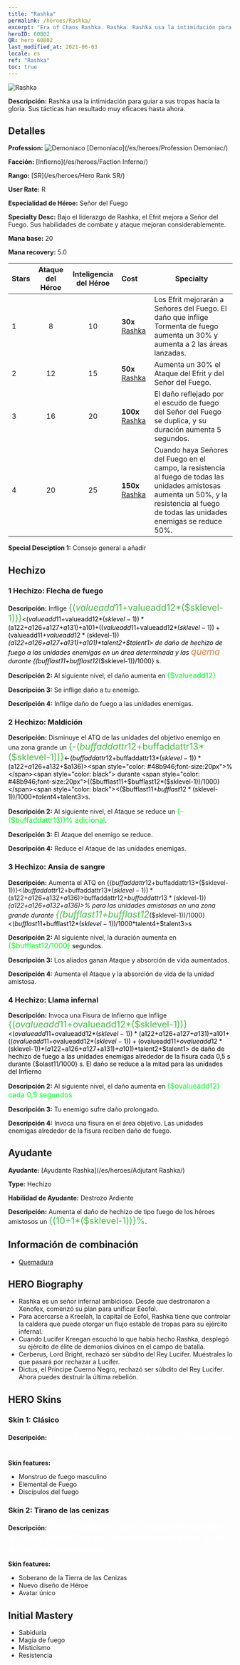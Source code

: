 ```yaml
---
title: "Rashka"
permalink: /heroes/Rashka/
excerpt: "Era of Chaos Rashka. Rashka. Rashka usa la intimidación para guiar a sus tropas hacia la gloria. Sus tácticas han resultado muy eficaces hasta ahora."
heroID: 60802
QR: hero_60802
last_modified_at: 2021-06-03
locale: es
ref: "Rashka"
toc: true
---
```

  ![Rashka](/images/h/h_Rashka.jpg)

 **Descripción:** Rashka usa la intimidación para guiar a sus tropas hacia la gloria. Sus tácticas han resultado muy eficaces hasta ahora.
## Detalles
 **Profession:** ![Demoníaco](/images/h/h_prof_9.png)  [Demoníaco](/es/heroes/Profession Demoniac/)

 **Facción:** [Infierno](/es/heroes/Faction Inferno/)

 **Rango:** [SR](/es/heroes/Hero Rank SR/)

 **User Rate:** R

 **Especialidad de Héroe:** Señor del Fuego

 **Specialty Desc:** Bajo el liderazgo de Rashka, el Efrit mejora a Señor del Fuego. Sus habilidades de combate y ataque mejoran considerablemente.

 **Mana base:** 20

 **Mana recovery:** 5.0


  | Stars | Ataque del Héroe | Inteligencia del Héroe | Cost |     Specialty     |
  |---------|:---------------:|:---------------:|:--|--------------------|
  |    1    | 8 | 10 | **30x** [Rashka](/ItemsES/her_384/) | Los Efrit mejorarán a Señores del Fuego. El daño que inflige Tormenta de fuego aumenta un 30% y aumenta a 2 las áreas lanzadas. |
  |    2    | 12 | 15 | **50x** [Rashka](/ItemsES/her_384/) | Aumenta un 30% el Ataque del Efrit y del Señor del Fuego. |
  |    3    | 16 | 20 | **100x** [Rashka](/ItemsES/her_384/) | El daño reflejado por el escudo de fuego del Señor del Fuego se duplica, y su duración aumenta 5 segundos. |
  |    4    | 20 | 25 | **150x** [Rashka](/ItemsES/her_384/) | Cuando haya Señores del Fuego en el campo, la resistencia al fuego de todas las unidades amistosas aumenta un 50%, y la resistencia al fuego de todas las unidades enemigas se reduce 50%. |

 **Special Desciption 1:** Consejo general a añadir

## Hechizo
### 1 Hechizo: Flecha de fuego
 **Descripción:** Inflige <span style="color: #48b946;font-size:20px">{($valueadd11+$valueadd12*($sklevel-1))}</span><span style="color: black"><($valueadd11+$valueadd12*($sklevel-1))*($a122+$a126+$a127+$a131)+$a101+(($valueadd11+$valueadd12*($sklevel-1))+($valueadd11+$valueadd12*($sklevel-1))*($a122+$a126+$a127+$a131)+$a101)*$talent2+$talent1> de daño de hechizo de fuego a las unidades enemigas en un área determinada y las <span style="color: #e07c44;font-size:20px">quema</span><span style="color: black"> durante {($bufflast11+$bufflast12*($sklevel-1))/1000} s.

 **Descripción 2:** Al siguiente nivel, el daño aumenta en <span style="color: #00ff22;font-size:16px">{$valueadd12}</span><span style="color: black">

 **Descripción 3:** Se inflige daño a tu enemigo.

 **Descripción 4:** Inflige daño de fuego a las unidades enemigas.

### 2 Hechizo: Maldición
 **Descripción:** Disminuye el ATQ de las unidades del objetivo enemigo en una zona grande un <span style="color: #48b946;font-size:20px">{-($buffaddattr12+$buffaddattr13*($sklevel-1))}</span><span style="color: black"><-($buffaddattr12+$buffaddattr13*($sklevel-1))*($a122+$a126+$a132+$a136)><span style="color: #48b946;font-size:20px">%</span><span style="color: black"> durante <span style="color: #48b946;font-size:20px">{($bufflast11+$bufflast12*($sklevel-1))/1000}</span><span style="color: black"><($bufflast11+$bufflast12*($sklevel-1))/1000*$talent4+$talent3>s.

 **Descripción 2:** Al siguiente nivel, el Ataque se reduce un <span style="color: #00ff22;font-size:16px">{-($buffaddattr13)}% adicional</span><span style="color: black">.

 **Descripción 3:** El Ataque del enemigo se reduce.

 **Descripción 4:** Reduce el Ataque de las unidades enemigas.

### 3 Hechizo: Ansia de sangre
 **Descripción:** Aumenta el ATQ en {($buffaddattr12+$buffaddattr13*($sklevel-1))}<($buffaddattr12+$buffaddattr13*($sklevel-1))*($a122+$a126+$a132+$a136)>% y la absorción de vida en {($buffaddattr22+$buffaddattr23*($sklevel-1))}<($buffaddattr12+$buffaddattr13*($sklevel-1))*($a122+$a126+$a132+$a136)>% para las unidades amistosas en una zona grande durante <span style="color: #48b946;font-size:20px">{($bufflast11+$bufflast12*($sklevel-1))/1000}</span><span style="color: black"><($bufflast11+$bufflast12*($sklevel-1))/1000*$talent4+$talent3>s

 **Descripción 2:** Al siguiente nivel, la duración aumenta en <span style="color: #00ff22;font-size:16px">{$bufflast12/1000}</span><span style="color: black"> segundos.

 **Descripción 3:** Los aliados ganan Ataque y absorción de vida aumentados.

 **Descripción 4:** Aumenta el Ataque y la absorción de vida de la unidad amistosa.

### 4 Hechizo: Llama infernal
 **Descripción:** Invoca una Fisura de Infierno que inflige <span style="color: #48b946;font-size:20px">{($ovalueadd11+$ovalueadd12*($sklevel-1))}</span><span style="color: black"><($ovalueadd11+$ovalueadd12*($sklevel-1))*($a122+$a126+$a127+$a131)+$a101+(($ovalueadd11+$ovalueadd12*($sklevel-1))+($ovalueadd11+$ovalueadd12*($sklevel-1))*($a122+$a126+$a127+$a131)+$a101)*$talent2+$talent1> de daño de hechizo de fuego a las unidades enemigas alrededor de la fisura cada 0,5 s durante {$olast11/1000} s. El daño se reduce a la mitad para las unidades del Infierno

 **Descripción 2:** Al siguiente nivel, el daño aumenta en <span style="color: #00ff22;font-size:16px">{$ovalueadd12} cada 0,5 segundos</span><span style="color: black">

 **Descripción 3:** Tu enemigo sufre daño prolongado.

 **Descripción 4:** Invoca una fisura en el área objetivo. Las unidades enemigas alrededor de la fisura reciben daño de fuego.


## Ayudante

 **Ayudante:**  [Ayudante Rashka](/es/heroes/Adjutant Rashka/) 

 **Type:**  Hechizo 

 **Habilidad de Ayudante:**  Destrozo Ardiente 

 **Descripción:** Aumenta el daño de hechizo de tipo fuego de los héroes amistosos un <span style="color: #48b946;font-size:20px">{(10+1*($sklevel-1))}%</span><span style="color: black">.

## Información de combinación

* [Quemadura](/es/combination/Quemadura/) 

## HERO Biography
   - Rashka es un señor infernal ambicioso. Desde que destronaron a Xenofex, comenzó su plan para unificar Eeofol.
   - Para acercarse a Kreelah, la capital de Eofol, Rashka tiene que controlar la caldera que puede otorgar un flujo estable de tropas para su ejército infernal.
   - Cuando Lucifer Kreegan escuchó lo que había hecho Rashka, desplegó su ejército de élite de demonios divinos en el campo de batalla.
   - Cerberus, Lord Bright, rechazó ser súbdito del Rey Lucifer. Muéstrales lo que pasará por rechazar a Lucifer.
   - Dictus, el Príncipe Cuerno Negro, rechazó ser súbdito del Rey Lucifer. Ahora puedes destruir la última rebelión.

## HERO Skins
### Skin 1: **Clásico**

 **Descripción:** <span style="color: #ffffff;font-size:20px">Estas llamas han pavimentado mi camino a la victoria. </span>

 **Skin features:** 

   - Monstruo de fuego masculino
   - Elemental de Fuego
   - Discípulos del fuego

### Skin 2: **Tirano de las cenizas**

 **Descripción:** <span style="color: #ffffff;font-size:20px">Rashka gobernó con puño de hierro sobre la Tierra de las Cenizas, el nuevo nombre que le dio a Erathia tras su caída. </span>

 **Skin features:** 

   - Soberano de la Tierra de las Cenizas
   - Nuevo diseño de Héroe
   - Avatar único


## Initial Mastery
   - Sabiduría
   - Magia de fuego
   - Misticismo
   - Resistencia
